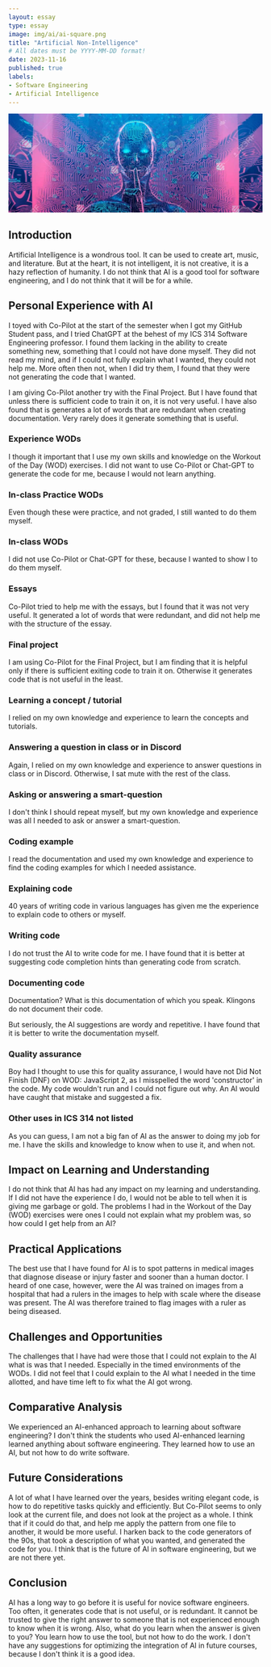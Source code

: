 ```yaml
---
layout: essay
type: essay
image: img/ai/ai-square.png
title: "Artificial Non-Intelligence"
# All dates must be YYYY-MM-DD format!
date: 2023-11-16
published: true
labels:
- Software Engineering
- Artificial Intelligence
---
```


<img class="img-fluid" alt="AI secrets" src="../img/ai/ai.png">

## Introduction

Artificial Intelligence is a wondrous tool. It can be used to create art, music, and literature. But at the heart, it is not intelligent, it is not creative, it is a hazy reflection of humanity. I do not think that AI is a good tool for software
engineering, and I do not think that it will be for a while.

## Personal Experience with AI

I toyed with Co-Pilot at the start of the semester when I got my GitHub Student pass, and I tried ChatGPT at the behest of my ICS 314 Software Engineering professor. I found them lacking in the ability to create something new, something that I could
not have done myself. They did not read my mind, and if I could not fully explain what I wanted, they could not help me. More often then not, when I did try them, I found that they were not generating the code that I wanted.

I am giving Co-Pilot another try with the Final Project. But I have found that unless there is sufficient code to train it on, it is not very useful. I have also found that is generates a lot of words that are redundant when creating documentation.
Very rarely does it generate something that is useful.

### Experience WODs

I though it important that I use my own skills and knowledge on the Workout of the Day (WOD) exercises. I did not want to use Co-Pilot or Chat-GPT to generate the code for me, because I would not learn anything.

### In-class Practice WODs

Even though these were practice, and not graded, I still wanted to do them myself.

### In-class WODs

I did not use Co-Pilot or Chat-GPT for these, because I wanted to show I to do them myself.

### Essays

Co-Pilot tried to help me with the essays, but I found that it was not very useful. It generated a lot of words that were redundant, and did not help me with the structure of the essay.

### Final project

I am using Co-Pilot for the Final Project, but I am finding that it is helpful only if there is sufficient exiting code to train it on. Otherwise it generates code that is not useful in the least.

### Learning a concept / tutorial

I relied on my own knowledge and experience to learn the concepts and tutorials. 

### Answering a question in class or in Discord

Again, I relied on my own knowledge and experience to answer questions in class or in Discord. Otherwise, I sat mute with the rest of the class.

### Asking or answering a smart-question

I don't think I should repeat myself, but my own knowledge and experience was all I needed to ask or answer a smart-question.

### Coding example

I read the documentation and used my own knowledge and experience to find the coding examples for which I needed assistance.

### Explaining code

40 years of writing code in various languages has given me the experience to explain code to others or myself.

### Writing code

I do not trust the AI to write code for me. I have found that it is better at suggesting code completion hints than generating code from scratch.

### Documenting code

Documentation? What is this documentation of which you speak. Klingons do not document their code.

But seriously, the AI suggestions are wordy and repetitive. I have found that it is better to write the documentation myself.

### Quality assurance

Boy had I thought to use this for quality assurance, I would have not Did Not Finish (DNF) on WOD: JavaScript 2, as I misspelled the word 'constructor' in the code. My code wouldn't run and I could not figure out why. An AI would have caught that
mistake and suggested a fix.

### Other uses in ICS 314 not listed

As you can guess, I am not a big fan of AI as the answer to doing my job for me. I have the skills and knowledge to know when to use it, and when not.

## Impact on Learning and Understanding

I do not think that AI has had any impact on my learning and understanding. If I did not have the experience I do, I would not be able to tell when it is giving me garbage or gold. The problems I had in the Workout of the Day (WOD) exercises were
ones I could not explain what my problem was, so how could I get help from an AI? 

## Practical Applications

The best use that I have found for AI is to spot patterns in medical images that diagnose disease or injury faster and sooner than a human doctor. I heard of one case, however, were the AI was trained on images from a hospital that had a rulers in
the images to help with scale where the disease was present. The AI was therefore trained to flag images with a ruler as being diseased.

## Challenges and Opportunities

The challenges that I have had were those that I could not explain to the AI what is was that I needed. Especially in the timed environments of the WODs. I did not feel that I could explain to the AI what I needed in the time allotted, and have time
left to fix what the AI got wrong.

## Comparative Analysis

We experienced an AI-enhanced approach to learning about software engineering? I don't think the students who used AI-enhanced learning learned anything about software engineering. They learned how to use an AI, but not how to do write software.

## Future Considerations

A lot of what I have learned over the years, besides writing elegant code, is how to do repetitive tasks quickly and efficiently. But Co-Pilot seems to only look at the current file, and does not look at the project as a whole. I think that if it
could do that, and help me apply the pattern from one file to another, it would be more useful. I harken back to the code generators of the 90s, that took a description of what you wanted, and generated the code for you. I think that is the future of
AI in software engineering, but we are not there yet.

## Conclusion

AI has a long way to go before it is useful for novice software engineers. Too often, it generates code that is not useful, or is redundant. It cannot be trusted to give the right answer to someone that is not experienced enough to know when it is
wrong. Also, what do you learn when the answer is given to you? You learn how to use the tool, but not how to do the work. I don't have any suggestions for optimizing the integration of AI in future courses, because I don't think it is a good idea.